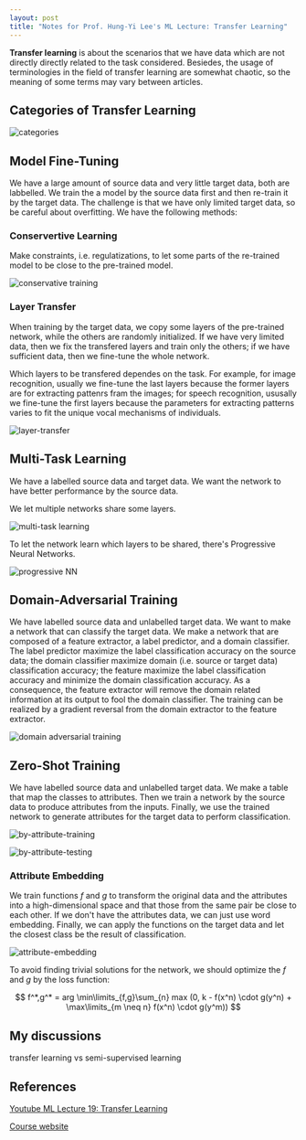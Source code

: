 ```yaml
---
layout: post
title: "Notes for Prof. Hung-Yi Lee's ML Lecture: Transfer Learning"
---
```


**Transfer learning** is about the scenarios that we have data which are not directly directly related to the task considered. Besiedes, the usage of terminologies in the field of transfer learning are somewhat chaotic, so the meaning of some terms may vary between articles.

## Categories of Transfer Learning

![categories](https://baliuzeger.github.io/sjl/assets/images/HYL_ML_19/overview.png)

## Model Fine-Tuning

We have a large amount of source data and very little target data, both are labbelled. We train the a model by the source data first and then re-train it by the target data. The challenge is that we have only limited target data, so be careful about overfitting. We have the following methods:

### Conservertive Learning

Make constraints, i.e. regulatizations, to let some parts of the re-trained model to be close to the pre-trained model.

![conservative training](https://baliuzeger.github.io/sjl/assets/images/HYL_ML_19/conservative.png)

### Layer Transfer

When training by the target data, we copy some layers of the pre-trained network, while the others are randomly initialized. If we have very limited data, then we fix the transfered layers and train only the others; if we have sufficient data, then we fine-tune the whole network.

Which layers to be transfered dependes on the task. For example, for image recognition, usually we fine-tune the last layers because the former layers are for extracting pattenrs fram the images; for speech recognition, ususally we fine-tune the first layers because the parameters for extracting patterns varies to fit the unique vocal mechanisms of individuals.

![layer-transfer](https://baliuzeger.github.io/sjl/assets/images/HYL_ML_19/layer-transfer.png)

## Multi-Task Learning

We have a labelled source data and target data. We want the network to have better performance by the source data.

We let multiple networks share some layers.

![multi-task learning](https://baliuzeger.github.io/sjl/assets/images/HYL_ML_19/multi-task.png)

To let the network learn which layers to be shared, there's Progressive Neural Networks.

![progressive NN](https://baliuzeger.github.io/sjl/assets/images/HYL_ML_19/progressive.png)

## Domain-Adversarial Training

We have labelled source data and unlabelled target data. We want to make a network that can classify the target data. We make a network that are composed of a feature extractor, a label predictor, and a domain classifier. The label predictor maximize the label classification accuracy on the source data; the domain classifier maximize domain (i.e. source or target data) classification accuracy; the feature maximize the label classification accuracy and minimize the domain classification accuracy. As a consequence, the feature extractor will remove the domain related information at its output to fool the domain classifier. The training can be realized by a gradient reversal from the domain extractor to the feature extractor.

![domain adversarial training](https://baliuzeger.github.io/sjl/assets/images/HYL_ML_19/domain-adversarial.png)

## Zero-Shot Training

We have labelled source data and unlabelled target data. We make a table that map the classes to attributes. Then we train a network by the source data to produce attributes from the inputs. Finally, we use the trained network to generate attributes for the target data to perform classification.

![by-attribute-training](https://baliuzeger.github.io/sjl/assets/images/HYL_ML_19/by-attribute-training.png)

![by-attribute-testing](https://baliuzeger.github.io/sjl/assets/images/HYL_ML_19/by-attribute-testing.png)

### Attribute Embedding

We train functions $f$ and $g$ to transform the original data and the attributes into a high-dimensional space and that those from the same pair be close to each other. If we don't have the attributes data, we can just use word embedding. Finally, we can apply the functions on the target data and let the closest class be the result of classification.

![attribute-embedding](https://baliuzeger.github.io/sjl/assets/images/HYL_ML_19/attribute-embedding.png)

To avoid finding trivial solutions for the network, we should optimize the $f$ and $g$ by the loss function:

$$ f^*,g^* = arg \min\limits_{f,g}\sum_{n} max (0, k - f(x^n) \cdot g(y^n) + \max\limits_{m \neq n} f(x^n) \cdot g(y^m)) $$


## My discussions

transfer learning vs semi-supervised learning



## References

[Youtube ML Lecture 19: Transfer Learning](https://www.youtube.com/watch?v=YNUek8ioAJk&list=PLJV_el3uVTsPy9oCRY30oBPNLCo89yu49&index=29)

[Course website](https://speech.ee.ntu.edu.tw/~hylee/ml/2020-spring.html)

